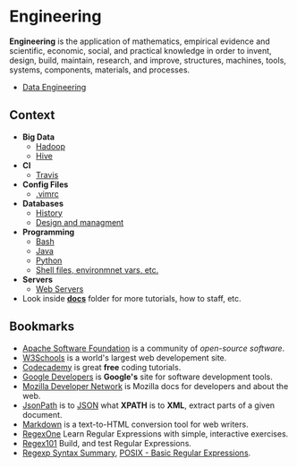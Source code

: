 # Engineering

**Engineering** is  the application of mathematics, empirical evidence and scientific, economic, social, and practical knowledge in order to invent, design, build, maintain, research, and improve, structures, machines, tools, systems, components, materials, and processes.

- [Data Engineering](/docs/data-engineering.md)


## Context

- **Big Data**
  - [Hadoop](/docs/big-data/hadoop.md)
  - [Hive](/docs/big-data/hive.md)
- **CI**
  - [Travis](/docs/ci/travis.md)
- **Config Files**
  - [.vimrc](/docs/config-files/.vimrc) 
- **Databases**
  - [History](/docs/databases/database-history.md)
  - [Design and managment](/docs/databases/database-design-managment.md)
- **Programming**
  - [Bash](/docs/programming/bash.md)
  - [Java](/docs/programming/java.md)
  - [Python](/docs/programming/python.md)
  - [Shell files, environmnet vars, etc.](/docs/programming/shell.md)
- **Servers** 
  - [Web Servers](/docs/web/servers.md)
- Look inside [**docs**](/docs) folder for more tutorials, how to staff, etc.


## Bookmarks

- [Apache Software Foundation](http://www.apache.org/) is a community of *open-source software*.
- [W3Schools](http://www.w3schools.com/) is a world's largest web developement site.
- [Codecademy](https://www.codecademy.com/) is great **free** coding tutorials.
- [Google Developers](https://developers.google.com/) is **Google's** site for software development tools.
- [Mozilla Developer Network](https://developer.mozilla.org) is Mozilla docs for developers and about the web.
- [JsonPath](https://code.google.com/p/json-path/) is to [JSON](http://www.json.org/) what **XPATH** is to **XML**, extract parts of a given document.
- [Markdown](http://daringfireball.net/projects/markdown/) is a text-to-HTML conversion tool for web writers.
- [RegexOne](http://regexone.com/) Learn Regular Expressions with simple, interactive exercises.
- [Regex101](https://regex101.com/) Build, and test Regular Expressions.
- [Regexp Syntax Summary](http://webcache.googleusercontent.com/search?q=cache%3ahttp://www.greenend.org.uk/rjk/2002/06/regexp.html), [POSIX - Basic Regular Expressions](https://en.wikibooks.org/wiki/Regular_Expressions/POSIX_Basic_Regular_Expressions).
